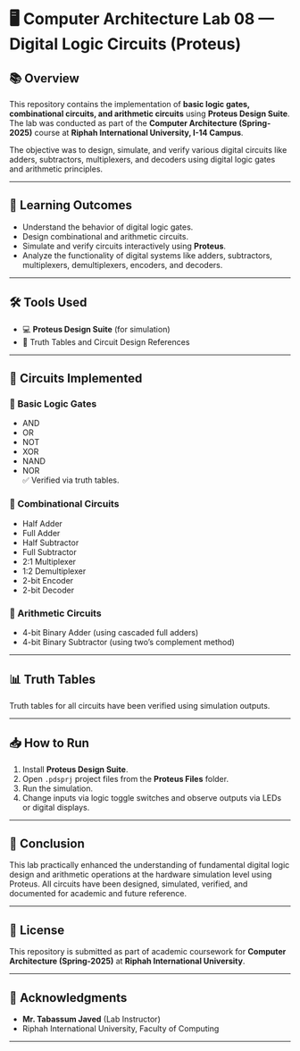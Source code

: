 # 🖥️ Computer Architecture Lab 08 — Digital Logic Circuits (Proteus)

## 📚 Overview

This repository contains the implementation of **basic logic gates, combinational circuits, and arithmetic circuits** using **Proteus Design Suite**. The lab was conducted as part of the **Computer Architecture (Spring-2025)** course at **Riphah International University, I-14 Campus**.

The objective was to design, simulate, and verify various digital circuits like adders, subtractors, multiplexers, and decoders using digital logic gates and arithmetic principles.

---

## 🎯 Learning Outcomes

- Understand the behavior of digital logic gates.
- Design combinational and arithmetic circuits.
- Simulate and verify circuits interactively using **Proteus**.
- Analyze the functionality of digital systems like adders, subtractors, multiplexers, demultiplexers, encoders, and decoders.

---

## 🛠️ Tools Used

- 💻 **Proteus Design Suite** (for simulation)
- 📓 Truth Tables and Circuit Design References

---

## 🔌 Circuits Implemented

### 🔸 Basic Logic Gates
- AND
- OR
- NOT
- XOR
- NAND
- NOR  
  ✅ Verified via truth tables.

### 🔸 Combinational Circuits
- Half Adder
- Full Adder
- Half Subtractor
- Full Subtractor
- 2:1 Multiplexer
- 1:2 Demultiplexer
- 2-bit Encoder
- 2-bit Decoder

### 🔸 Arithmetic Circuits
- 4-bit Binary Adder (using cascaded full adders)
- 4-bit Binary Subtractor (using two’s complement method)

---

## 📊 Truth Tables

Truth tables for all circuits have been verified using simulation outputs.

---

## 📥 How to Run

1. Install **Proteus Design Suite**.
2. Open `.pdsprj` project files from the **Proteus Files** folder.
3. Run the simulation.
4. Change inputs via logic toggle switches and observe outputs via LEDs or digital displays.

---

## 📌 Conclusion

This lab practically enhanced the understanding of fundamental digital logic design and arithmetic operations at the hardware simulation level using Proteus. All circuits have been designed, simulated, verified, and documented for academic and future reference.

---

## 📜 License

This repository is submitted as part of academic coursework for **Computer Architecture (Spring-2025)** at **Riphah International University**.

---

## 🙌 Acknowledgments

- **Mr. Tabassum Javed** (Lab Instructor)
- Riphah International University, Faculty of Computing

---
